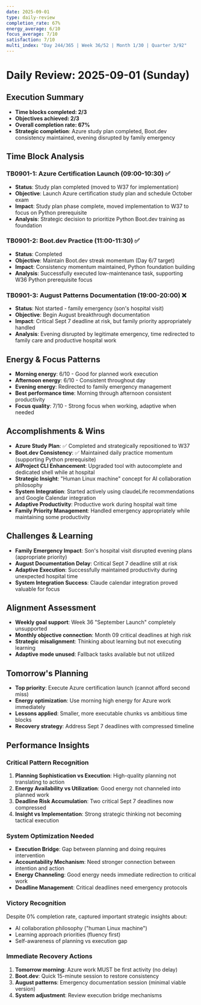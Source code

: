 ```yaml
---
date: 2025-09-01
type: daily-review
completion_rate: 67%
energy_average: 6/10
focus_average: 7/10
satisfaction: 7/10
multi_index: "Day 244/365 | Week 36/52 | Month 1/30 | Quarter 3/92"
---
```


# Daily Review: 2025-09-01 (Sunday)

## Execution Summary
- **Time blocks completed: 2/3**
- **Objectives achieved: 2/3**
- **Overall completion rate: 67%**
- **Strategic completion**: Azure study plan completed, Boot.dev consistency maintained, evening disrupted by family emergency

## Time Block Analysis

### TB0901-1: Azure Certification Launch (09:00-10:30) ✅
- **Status**: Study plan completed (moved to W37 for implementation)
- **Objective**: Launch Azure certification study plan and schedule October exam
- **Impact**: Study plan phase complete, moved implementation to W37 to focus on Python prerequisite
- **Analysis**: Strategic decision to prioritize Python Boot.dev training as foundation

### TB0901-2: Boot.dev Practice (11:00-11:30) ✅  
- **Status**: Completed
- **Objective**: Maintain Boot.dev streak momentum (Day 6/7 target)
- **Impact**: Consistency momentum maintained, Python foundation building
- **Analysis**: Successfully executed low-maintenance task, supporting W36 Python prerequisite focus

### TB0901-3: August Patterns Documentation (19:00-20:00) ❌
- **Status**: Not started - family emergency (son's hospital visit)
- **Objective**: Begin August breakthrough documentation
- **Impact**: Critical Sept 7 deadline at risk, but family priority appropriately handled
- **Analysis**: Evening disrupted by legitimate emergency, time redirected to family care and productive hospital work

## Energy & Focus Patterns
- **Morning energy**: 6/10 - Good for planned work execution
- **Afternoon energy**: 6/10 - Consistent throughout day
- **Evening energy**: Redirected to family emergency management
- **Best performance time**: Morning through afternoon consistent productivity
- **Focus quality**: 7/10 - Strong focus when working, adaptive when needed

## Accomplishments & Wins
- **Azure Study Plan**: ✅ Completed and strategically repositioned to W37 
- **Boot.dev Consistency**: ✅ Maintained daily practice momentum (supporting Python prerequisite)
- **AIProject CLI Enhancement**: Upgraded tool with autocomplete and dedicated shell while at hospital
- **Strategic Insight**: "Human Linux machine" concept for AI collaboration philosophy
- **System Integration**: Started actively using claudeLife recommendations and Google Calendar integration
- **Adaptive Productivity**: Productive work during hospital wait time
- **Family Priority Management**: Handled emergency appropriately while maintaining some productivity

## Challenges & Learning
- **Family Emergency Impact**: Son's hospital visit disrupted evening plans (appropriate priority)
- **August Documentation Delay**: Critical Sept 7 deadline still at risk
- **Adaptive Execution**: Successfully maintained productivity during unexpected hospital time
- **System Integration Success**: Claude calendar integration proved valuable for focus

## Alignment Assessment
- **Weekly goal support**: Week 36 "September Launch" completely unsupported
- **Monthly objective connection**: Month 09 critical deadlines at high risk
- **Strategic misalignment**: Thinking about learning but not executing learning
- **Adaptive mode unused**: Fallback tasks available but not utilized

## Tomorrow's Planning
- **Top priority**: Execute Azure certification launch (cannot afford second miss)
- **Energy optimization**: Use morning high energy for Azure work immediately
- **Lessons applied**: Smaller, more executable chunks vs ambitious time blocks
- **Recovery strategy**: Address Sept 7 deadlines with compressed timeline

## Performance Insights

### Critical Pattern Recognition
1. **Planning Sophistication vs Execution**: High-quality planning not translating to action
2. **Energy Availability vs Utilization**: Good energy not channeled into planned work
3. **Deadline Risk Accumulation**: Two critical Sept 7 deadlines now compressed
4. **Insight vs Implementation**: Strong strategic thinking not becoming tactical execution

### System Optimization Needed
- **Execution Bridge**: Gap between planning and doing requires intervention
- **Accountability Mechanism**: Need stronger connection between intention and action  
- **Energy Channeling**: Good energy needs immediate redirection to critical work
- **Deadline Management**: Critical deadlines need emergency protocols

### Victory Recognition
Despite 0% completion rate, captured important strategic insights about:
- AI collaboration philosophy ("human Linux machine")
- Learning approach priorities (fluency first)
- Self-awareness of planning vs execution gap

### Immediate Recovery Actions
1. **Tomorrow morning**: Azure work MUST be first activity (no delay)
2. **Boot.dev**: Quick 15-minute session to restore consistency
3. **August patterns**: Emergency documentation session (minimal viable version)
4. **System adjustment**: Review execution bridge mechanisms